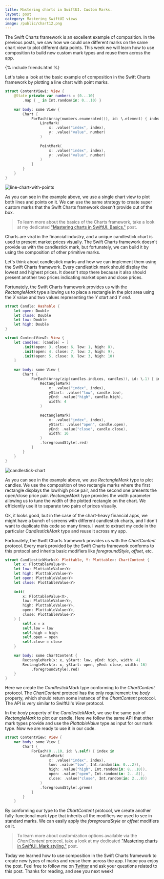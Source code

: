 ```yaml
---
title: Mastering charts in SwiftUI. Custom Marks.
layout: post
category: Mastering SwiftUI views
image: /public/chart12.png
---
```


The Swift Charts framework is an excellent example of composition. In the previous posts, we saw how we could use different marks on the same chart view to plot different data points. This week we will learn how to use composition to build new custom mark types and reuse them across the app.

{% include friends.html %}

Let's take a look at the basic example of composition in the Swift Charts framework by plotting a line chart with point marks.

```swift
struct ContentView1: View {
    @State private var numbers = (0...10)
        .map { _ in Int.random(in: 0...10) }
    
    var body: some View {
        Chart {
            ForEach(Array(numbers.enumerated()), id: \.element) { index, number in
                LineMark(
                    x: .value("index", index),
                    y: .value("value", number)
                )
                
                PointMark(
                    x: .value("index", index),
                    y: .value("value", number)
                )
            }
        }
    }
}
```

![line-chart-with-points](/public/chart13.png)

As you can see in the example above, we use a single chart view to plot both lines and points on it. We can use the same strategy to create super custom marks that the Swift Charts framework doesn't provide out of the box.

> To learn more about the basics of the Charts framework, take a look at my dedicated ["Mastering charts in SwiftUI. Basics."](/2023/01/10/mastering-charts-in-swiftui-basics/) post.

Charts are viral in the financial industry, and a unique candlestick chart is used to present market prices visually. The Swift Charts framework doesn't provide us with the candlestick mark, but fortunately, we can build it by using the composition of other primitive marks.

Let's think about candlestick marks and how we can implement them using the Swift Charts framework. Every candlestick mark should display the lowest and highest prices. It doesn't stop there because it also should present another two prices indicating market open and close prices.

Fortunately, the Swift Charts framework provides us with the *RectangleMark* type allowing us to place a rectangle in the plot area using the *X* value and two values representing the *Y start* and *Y end*.

```swift
struct Candle: Hashable {
    let open: Double
    let close: Double
    let low: Double
    let high: Double
}

struct ContentView2: View {
    let candles: [Candle] = [
        .init(open: 3, close: 6, low: 1, high: 8),
        .init(open: 4, close: 7, low: 2, high: 9),
        .init(open: 5, close: 8, low: 3, high: 10)
    ]
    
    var body: some View {
        Chart {
            ForEach(Array(zip(candles.indices, candles)), id: \.1) { index, candle in
                RectangleMark(
                    x: .value("index", index),
                    yStart: .value("low", candle.low),
                    yEnd: .value("high", candle.high),
                    width: 4
                )
                
                RectangleMark(
                    x: .value("index", index),
                    yStart: .value("open", candle.open),
                    yEnd: .value("close", candle.close),
                    width: 16
                )
                .foregroundStyle(.red)
            }
        }
    }
}
```

![candlestick-chart](/public/chart12.png)

As you can see in the example above, we use *RectangleMark* type to plot candles. We use the composition of two rectangle marks where the first rectangle displays the low/high price pair, and the second one presents the open/close price pair. *RectangeMark* type provides the width parameter allowing us to tune the width of the plotted rectangle on the chart. We efficiently use it to separate two pairs of prices visually. 

Ok, it looks good, but in the case of the chart-heavy financial apps, we might have a bunch of screens with different candlestick charts, and I don't want to duplicate this code so many times. I want to extract my code in the particular *CandlestickMark* type and reuse it across my app.

Fortunately, the Swift Charts framework provides us with the *ChartContent* protocol. Every mark provided by the Swift Charts framework conforms to this protocol and inherits basic modifiers like *foregroundStyle*, *offset*, etc.

```swift
struct CandlestickMark<X: Plottable, Y: Plottable>: ChartContent {
    let x: PlottableValue<X>
    let low: PlottableValue<Y>
    let high: PlottableValue<Y>
    let open: PlottableValue<Y>
    let close: PlottableValue<Y>
    
    init(
        x: PlottableValue<X>,
        low: PlottableValue<Y>,
        high: PlottableValue<Y>,
        open: PlottableValue<Y>,
        close: PlottableValue<Y>
    ) {
        self.x = x
        self.low = low
        self.high = high
        self.open = open
        self.close = close
    }
    
    var body: some ChartContent {
        RectangleMark(x: x, yStart: low, yEnd: high, width: 4)
        RectangleMark(x: x, yStart: open, yEnd: close, width: 16)
            .foregroundStyle(.red)
    }
}
```

Here we create the *CandlestickMark* type conforming to the *ChartContent* protocol. The *ChartContent* protocol has the only requirement: the *body* property, which should return some instance of the *ChartContent* protocol. The API is very similar to SwiftUI's *View* protocol.

In the *body* property of the *CandlestickMark*, we use the same pair of *RectangleMark* to plot our candle. Here we follow the same API that other mark types provide and use the *PlottableValue* type as input for our mark type. Now we are ready to use it in our code.

```swift
struct ContentView: View {
    var body: some View {
        Chart {
            ForEach(0...10, id: \.self) { index in
                CandleMark(
                    x: .value("index", index),
                    low: .value("low", Int.random(in: 0...2)),
                    high: .value("high", Int.random(in: 8...10)),
                    open: .value("open", Int.random(in: 2...8)),
                    close: .value("close", Int.random(in: 2...8))
                )
                .foregroundStyle(.green)
            }
        }
    }

```

By conforming our type to the *ChartContent* protocol, we create another fully-functional mark type that inherits all the modifiers we used to see in standard marks. We can easily apply the *foregroundStyle* or *offset* modifiers on it.

> To learn more about customization options available via the *ChartContent* protocol, take a look at my dedicated ["Mastering charts in SwiftUI. Mark styling."](/2023/01/18/mastering-charts-in-swiftui-mark-styling/) post.

Today we learned how to use composition in the Swift Charts framework to create new types of marks and reuse them across the app. I hope you enjoy the post. Feel free to follow me on [Twitter](https://twitter.com/mecid) and ask your questions related to this post. Thanks for reading, and see you next week!
